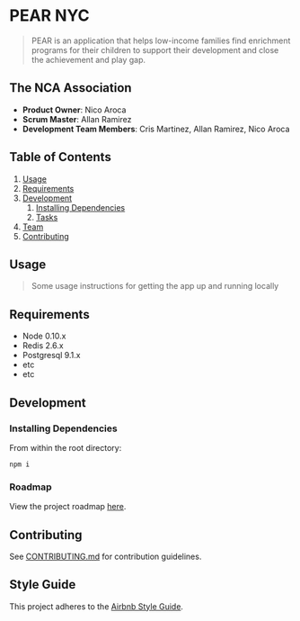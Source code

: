 # PEAR NYC

> PEAR is an application that helps low-income families find enrichment programs for their children to support their development and close the achievement and play gap.

## The NCA Association

- **Product Owner**: Nico Aroca
- **Scrum Master**: Allan Ramirez
- **Development Team Members**: Cris Martinez, Allan Ramirez, Nico Aroca

## Table of Contents

1. [Usage](#Usage)
1. [Requirements](#requirements)
1. [Development](#development)
   1. [Installing Dependencies](#installing-dependencies)
   1. [Tasks](#tasks)
1. [Team](#team)
1. [Contributing](#contributing)

## Usage

> Some usage instructions for getting the app up and running locally

## Requirements

- Node 0.10.x
- Redis 2.6.x
- Postgresql 9.1.x
- etc
- etc

## Development

### Installing Dependencies

From within the root directory:

```shgfg
npm i

```

### Roadmap

View the project roadmap [here](https://github.com/orgs/NCA-Association/projects/1/views/1).

## Contributing

See [CONTRIBUTING.md](CONTRIBUTING.md) for contribution guidelines.

## Style Guide

This project adheres to the [Airbnb Style Guide](https://github.com/airbnb/javascript).
